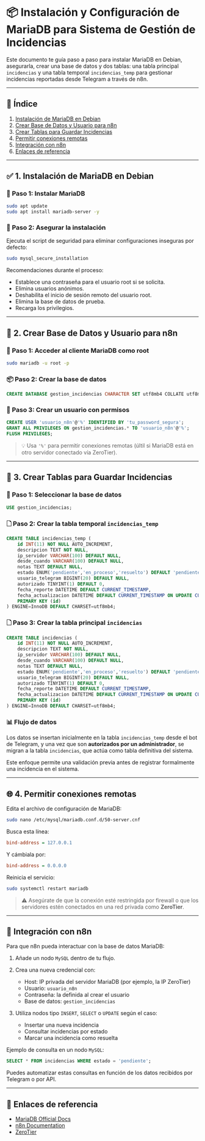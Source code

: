 # 📦 Instalación y Configuración de MariaDB para Sistema de Gestión de Incidencias

Este documento te guía paso a paso para instalar MariaDB en Debian, asegurarla, crear una base de datos y dos tablas: una tabla principal `incidencias` y una tabla temporal `incidencias_temp` para gestionar incidencias reportadas desde Telegram a través de n8n.

---

## 📁 Índice

1. [Instalación de MariaDB en Debian](#-1-instalación-de-mariadb-en-debian)
2. [Crear Base de Datos y Usuario para n8n](#-2-crear-base-de-datos-y-usuario-para-n8n)
3. [Crear Tablas para Guardar Incidencias](#-3-crear-tablas-para-guardar-incidencias)
4. [Permitir conexiones remotas](#-4-permitir-conexiones-remotas)
5. [Integración con n8n](#-integración-con-n8n)
6. [Enlaces de referencia](#-enlaces-de-referencia)

---

## ✅ 1. Instalación de MariaDB en Debian

### 🔧 Paso 1: Instalar MariaDB

```bash
sudo apt update
sudo apt install mariadb-server -y
```

### 🔐 Paso 2: Asegurar la instalación

Ejecuta el script de seguridad para eliminar configuraciones inseguras por defecto:

```bash
sudo mysql_secure_installation
```

Recomendaciones durante el proceso:

* Establece una contraseña para el usuario root si se solicita.
* Elimina usuarios anónimos.
* Deshabilita el inicio de sesión remoto del usuario root.
* Elimina la base de datos de prueba.
* Recarga los privilegios.

---

## 📃 2. Crear Base de Datos y Usuario para n8n

### 🔑 Paso 1: Acceder al cliente MariaDB como root

```bash
sudo mariadb -u root -p
```

### 📦 Paso 2: Crear la base de datos

```sql
CREATE DATABASE gestion_incidencias CHARACTER SET utf8mb4 COLLATE utf8mb4_unicode_ci;
```

### 👤 Paso 3: Crear un usuario con permisos

```sql
CREATE USER 'usuario_n8n'@'%' IDENTIFIED BY 'tu_password_segura';
GRANT ALL PRIVILEGES ON gestion_incidencias.* TO 'usuario_n8n'@'%';
FLUSH PRIVILEGES;
```

> 💡 Usa `'%'` para permitir conexiones remotas (últil si MariaDB está en otro servidor conectado vía ZeroTier).

---

## 🧱 3. Crear Tablas para Guardar Incidencias

### 📂 Paso 1: Seleccionar la base de datos

```sql
USE gestion_incidencias;
```

### 🗋 Paso 2: Crear la tabla temporal `incidencias_temp`

```sql
CREATE TABLE incidencias_temp (
    id INT(11) NOT NULL AUTO_INCREMENT,
    descripcion TEXT NOT NULL,
    ip_servidor VARCHAR(100) DEFAULT NULL,
    desde_cuando VARCHAR(100) DEFAULT NULL,
    notas TEXT DEFAULT NULL,
    estado ENUM('pendiente','en_proceso','resuelto') DEFAULT 'pendiente',
    usuario_telegram BIGINT(20) DEFAULT NULL,
    autorizado TINYINT(1) DEFAULT 0,
    fecha_reporte DATETIME DEFAULT CURRENT_TIMESTAMP,
    fecha_actualizacion DATETIME DEFAULT CURRENT_TIMESTAMP ON UPDATE CURRENT_TIMESTAMP,
    PRIMARY KEY (id)
) ENGINE=InnoDB DEFAULT CHARSET=utf8mb4;
```

### 🗋 Paso 3: Crear la tabla principal `incidencias`

```sql
CREATE TABLE incidencias (
    id INT(11) NOT NULL AUTO_INCREMENT,
    descripcion TEXT NOT NULL,
    ip_servidor VARCHAR(100) DEFAULT NULL,
    desde_cuando VARCHAR(100) DEFAULT NULL,
    notas TEXT DEFAULT NULL,
    estado ENUM('pendiente','en_proceso','resuelto') DEFAULT 'pendiente',
    usuario_telegram BIGINT(20) DEFAULT NULL,
    autorizado TINYINT(1) DEFAULT 0,
    fecha_reporte DATETIME DEFAULT CURRENT_TIMESTAMP,
    fecha_actualizacion DATETIME DEFAULT CURRENT_TIMESTAMP ON UPDATE CURRENT_TIMESTAMP,
    PRIMARY KEY (id)
) ENGINE=InnoDB DEFAULT CHARSET=utf8mb4;
```

### 📊 Flujo de datos

Los datos se insertan inicialmente en la tabla `incidencias_temp` desde el bot de Telegram, y una vez que son **autorizados por un administrador**, se migran a la tabla `incidencias`, que actúa como tabla definitiva del sistema.

Este enfoque permite una validación previa antes de registrar formalmente una incidencia en el sistema.

---

## 🌐 4. Permitir conexiones remotas

Edita el archivo de configuración de MariaDB:

```bash
sudo nano /etc/mysql/mariadb.conf.d/50-server.cnf
```

Busca esta línea:

```ini
bind-address = 127.0.0.1
```

Y cámbiala por:

```ini
bind-address = 0.0.0.0
```

Reinicia el servicio:

```bash
sudo systemctl restart mariadb
```

> ⚠️ Asegúrate de que la conexión esté restringida por firewall o que los servidores estén conectados en una red privada como **ZeroTier**.

---

## 🔗 Integración con n8n

Para que n8n pueda interactuar con la base de datos MariaDB:

1. Añade un nodo `MySQL` dentro de tu flujo.
2. Crea una nueva credencial con:

   * Host: IP privada del servidor MariaDB (por ejemplo, la IP ZeroTier)
   * Usuario: `usuario_n8n`
   * Contraseña: la definida al crear el usuario
   * Base de datos: `gestion_incidencias`
3. Utiliza nodos tipo `INSERT`, `SELECT` o `UPDATE` según el caso:

   * Insertar una nueva incidencia
   * Consultar incidencias por estado
   * Marcar una incidencia como resuelta

Ejemplo de consulta en un nodo `MySQL`:

```sql
SELECT * FROM incidencias WHERE estado = 'pendiente';
```

Puedes automatizar estas consultas en función de los datos recibidos por Telegram o por API.

---

## 📌 Enlaces de referencia

* [MariaDB Official Docs](https://mariadb.org/documentation/)
* [n8n Documentation](https://docs.n8n.io/)
* [ZeroTier](https://www.zerotier.com)
